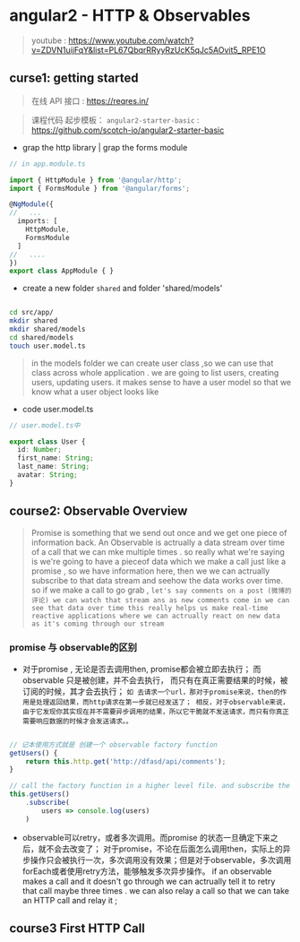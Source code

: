 # angular2 - HTTP & Observables

> youtube : https://www.youtube.com/watch?v=ZDVN1uijFqY&list=PL67QbqrRRyyRzUcK5qJc5AOvit5_RPE1O

## curse1: getting started

> 在线 API 接口 : https://reqres.in/ 

> 课程代码 起步模板： `angular2-starter-basic`  : https://github.com/scotch-io/angular2-starter-basic 

* grap the http library | grap the forms module

```ts
// in app.module.ts

import { HttpModule } from '@angular/http';
import { FormsModule } from '@angular/forms';

@NgModule({
//   ...
  imports: [
    HttpModule,
    FormsModule
  ]
//   ....
})
export class AppModule { }


```


* create a new folder `shared`  and folder 'shared/models'

```bash

cd src/app/
mkdir shared 
mkdir shared/models
cd shared/models
touch user.model.ts

```

> in the models folder we can create user class ,so we can use that class across whole application . we are going to list users, creating users, updating users. it makes sense to have a user model so that we know what a user object looks like   
* code user.model.ts

```ts
// user.model.ts中

export class User {
  id: Number;
  first_name: String;
  last_name: String;
  avatar: String;
}

```

## course2: Observable Overview

> Promise is something that we send out once and we get one piece of information back. An Observable is actrually a data stream over time of a call that we can mke multiple times . so really what we're saying is we're going to have a pieceof data which we make a call just like a promise , so we have information here, then we we can actrually subscribe to that data stream and seehow the data works over time. so if we make a call to go grab , `let's say comments on a post (微博的评论) we can watch that stream ans as new comments come in we can see that data over time this really helps us make real-time reactive applications where we can actrually react on new data as it's coming through our stream`

### promise 与 observable的区别

*  对于promise , 无论是否去调用then, promise都会被立即去执行； 而observable 只是被创建，并不会去执行， 而只有在真正需要结果的时候，被订阅的时候，其才会去执行；  `如 去请求一个url，那对于promise来说，then的作用是处理返回结果，而http请求在第一步就已经发送了； 相反，对于observable来说，由于它发现你其实现在并不需要异步调用的结果，所以它干脆就不发送请求，而只有你真正需要响应数据的时候才会发送请求。。`

```ts

// 记本使用方式就是 创建一个 observable factory function 
getUsers() {
    return this.http.get('http://dfasd/api/comments');
}

// call the factory function in a higher level file. and subscribe the observable instance;
this.getUsers()
    .subscribe(
        users => console.log(users)
    )

```


* observable可以retry，或者多次调用。而promise 的状态一旦确定下来之后，就不会去改变了； 对于promise，不论在后面怎么调用then，实际上的异步操作只会被执行一次，多次调用没有效果；但是对于observable，多次调用forEach或者使用retry方法，能够触发多次异步操作。 if an observable makes a call and it doesn't go through we can actrually tell it to retry that call maybe three times . we can also relay a call so that we can take an HTTP call and relay it ;


## course3 First HTTP Call 





